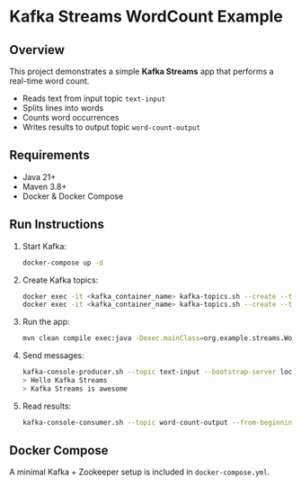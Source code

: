 # Kafka Streams WordCount Example

## Overview
This project demonstrates a simple **Kafka Streams** app that performs a real-time word count.

- Reads text from input topic `text-input`
- Splits lines into words
- Counts word occurrences
- Writes results to output topic `word-count-output`

## Requirements
- Java 21+
- Maven 3.8+
- Docker & Docker Compose

## Run Instructions

1. Start Kafka:
   ```bash
   docker-compose up -d
   ```

2. Create Kafka topics:
   ```bash
   docker exec -it <kafka_container_name> kafka-topics.sh --create --topic text-input --bootstrap-server localhost:9092
   docker exec -it <kafka_container_name> kafka-topics.sh --create --topic word-count-output --bootstrap-server localhost:9092
   ```

3. Run the app:
   ```bash
   mvn clean compile exec:java -Dexec.mainClass=org.example.streams.WordCountApp
   ```

4. Send messages:
   ```bash
   kafka-console-producer.sh --topic text-input --bootstrap-server localhost:9092
   > Hello Kafka Streams
   > Kafka Streams is awesome
   ```

5. Read results:
   ```bash
   kafka-console-consumer.sh --topic word-count-output --from-beginning --bootstrap-server localhost:9092
   ```

## Docker Compose
A minimal Kafka + Zookeeper setup is included in `docker-compose.yml`.
